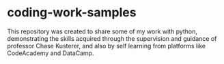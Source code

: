 # coding-work-samples
This repository was created to share some of my work with python, demonstrating the skills acquired through the supervision and guidance of professor Chase Kusterer, and also by self learning from platforms like CodeAcademy and DataCamp.
